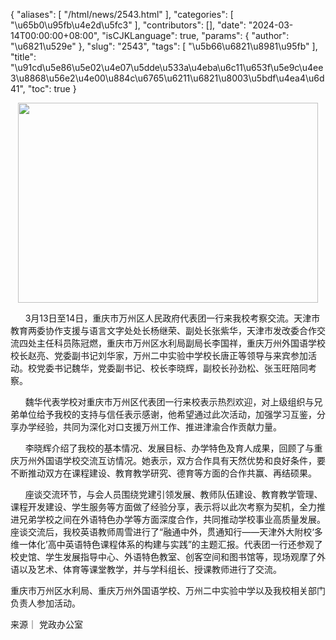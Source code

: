 {
    "aliases": [
        "/html/news/2543.html"
    ],
    "categories": [
        "\u65b0\u95fb\u4e2d\u5fc3"
    ],
    "contributors": [],
    "date": "2024-03-14T00:00:00+08:00",
    "isCJKLanguage": true,
    "params": {
        "author": "\u6821\u529e"
    },
    "slug": "2543",
    "tags": [
        "\u5b66\u6821\u8981\u95fb"
    ],
    "title": "\u91cd\u5e86\u5e02\u4e07\u5dde\u533a\u4eba\u6c11\u653f\u5e9c\u4ee3\u8868\u56e2\u4e00\u884c\u6765\u6211\u6821\u8003\u5bdf\u4ea4\u6d41",
    "toc": true
}


<img
    src="https://cdn.tfls.online/mirror/full/f4dbb6cea91bc893975dc1285c343c5776657770.jpg"
    style="display:block;margin-left:auto;margin-right:auto;"
    decoding="async"
    fetchpriority="auto"
    loading="lazy"
    height="320"
    width="480"
/>




  





      3月13日至14日，重庆市万州区人民政府代表团一行来我校考察交流。天津市教育两委协作支援与语言文字处处长杨继荣、副处长张紫华，天津市发改委合作交流四处主任科员陈冠燃，重庆市万州区水利局副局长李国祥，重庆万州外国语学校校长赵亮、党委副书记刘华家，万州二中实验中学校长唐正等领导与来宾参加活动。校党委书记魏华，党委副书记、校长李晓辉，副校长孙劲松、张玉旺陪同考察。




  





      魏华代表学校对重庆市万州区代表团一行来校表示热烈欢迎，对上级组织与兄弟单位给予我校的支持与信任表示感谢，他希望通过此次活动，加强学习互鉴，分享办学经验，共同为深化对口支援万州工作、推进津渝合作贡献力量。




  





      李晓辉介绍了我校的基本情况、发展目标、办学特色及育人成果，回顾了与重庆万州外国语学校交流互访情况。她表示，双方合作具有天然优势和良好条件，要不断推动双方在课程建设、教育教学研究、德育等方面的合作共赢、再结硕果。




  





      座谈交流环节，与会人员围绕党建引领发展、教师队伍建设、教育教学管理、课程开发建设、学生服务等方面做了经验分享，表示将以此次考察为契机，全力推进兄弟学校之间在外语特色办学等方面深度合作，共同推动学校事业高质量发展。座谈交流后，我校英语教师周雪进行了“融通中外，贯通知行——天津外大附校‘多维一体化’高中英语特色课程体系的构建与实践”的主题汇报。代表团一行还参观了校史馆、学生发展指导中心、外语特色教室、创客空间和图书馆等，现场观摩了外语以及艺术、体育等课堂教学，并与学科组长、授课教师进行了交流。




  






 




 重庆市万州区水利局、重庆万州外国语学校、万州二中实验中学以及我校相关部门负责人参加活动。




  




来源｜ 党政办公室  


  





  




